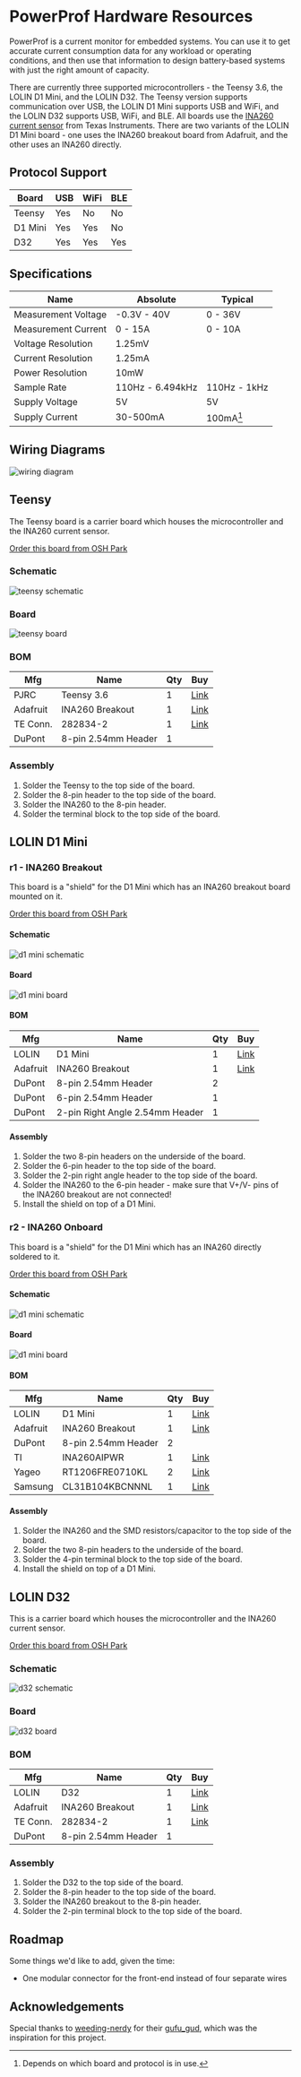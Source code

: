# PowerProf Hardware Resources

PowerProf is a current monitor for embedded systems. You can use it to get accurate current consumption data for any workload or operating conditions, and then use that information to design battery-based systems with just the right amount of capacity.

There are currently three supported microcontrollers - the Teensy 3.6, the LOLIN D1 Mini, and the LOLIN D32. The Teensy version supports communication over USB, the LOLIN D1 Mini supports USB and WiFi, and the LOLIN D32 supports USB, WiFi, and BLE. All boards use the [INA260 current sensor](https://www.ti.com/lit/ds/symlink/ina260.pdf) from Texas Instruments. There are two variants of the LOLIN D1 Mini board - one uses the INA260 breakout board from Adafruit, and the other uses an INA260 directly.

## Protocol Support

| Board   | USB | WiFi | BLE |
| ------- | --- | ---- | --- |
| Teensy  | Yes | No   | No  |
| D1 Mini | Yes | Yes  | No  |
| D32     | Yes | Yes  | Yes |

## Specifications

| Name                | Absolute         | Typical      |
| ------------------- | ---------------- | ------------ |
| Measurement Voltage | -0.3V - 40V      | 0 - 36V      |
| Measurement Current | 0 - 15A          | 0 - 10A      |
| Voltage Resolution  | 1.25mV           |              |
| Current Resolution  | 1.25mA           |              |
| Power Resolution    | 10mW             |              |
| Sample Rate         | 110Hz - 6.494kHz | 110Hz - 1kHz |
| Supply Voltage      | 5V               | 5V           |
| Supply Current      | 30-500mA         | 100mA[^1]    |

[^1]: Depends on which board and protocol is in use.

## Wiring Diagrams

![wiring diagram](./png/wiring-diagram.png)

## Teensy

The Teensy board is a carrier board which houses the microcontroller and the INA260 current sensor.

[Order this board from OSH Park](https://oshpark.com/shared_projects/ljCfBuqC)

### Schematic

![teensy schematic](./png/teensy-schematic.png)

### Board

![teensy board](./png/teensy-board.png)

### BOM

| Mfg      | Name                | Qty | Buy                                                                                                           |
| -------- | ------------------- | --- | ------------------------------------------------------------------------------------------------------------- |
| PJRC     | Teensy 3.6          | 1   | [Link](https://www.pjrc.com/store/teensy36.html)                                                              |
| Adafruit | INA260 Breakout     | 1   | [Link](https://www.mouser.com/ProductDetail/Adafruit/4226?qs=PzGy0jfpSMvb8foRR1BpJA%3D%3D)                    |
| TE Conn. | 282834-2            | 1   | [Link](https://www.mouser.com/ProductDetail/TE-Connectivity/282834-2?qs=A%252Bip%252BNCYi6N8cVKuk8xDog%3D%3D) |
| DuPont   | 8-pin 2.54mm Header | 1   |                                                                                                               |

### Assembly

1. Solder the Teensy to the top side of the board.
2. Solder the 8-pin header to the top side of the board.
3. Solder the INA260 to the 8-pin header.
4. Solder the terminal block to the top side of the board.

## LOLIN D1 Mini

### r1 - INA260 Breakout

This board is a "shield" for the D1 Mini which has an INA260 breakout board mounted on it.

[Order this board from OSH Park](https://oshpark.com/shared_projects/oW7e4EAU)

#### Schematic

![d1 mini schematic](./png/d1-mini-schematic.png)

#### Board

![d1 mini board](./png/d1-mini-board.png)

#### BOM

| Mfg      | Name                            | Qty | Buy                                                                                        |
| -------- | ------------------------------- | --- | ------------------------------------------------------------------------------------------ |
| LOLIN    | D1 Mini                         | 1   | [Link](https://www.wemos.cc/en/latest/d1/d1_mini.html)                                     |
| Adafruit | INA260 Breakout                 | 1   | [Link](https://www.mouser.com/ProductDetail/Adafruit/4226?qs=PzGy0jfpSMvb8foRR1BpJA%3D%3D) |
| DuPont   | 8-pin 2.54mm Header             | 2   |                                                                                            |
| DuPont   | 6-pin 2.54mm Header             | 1   |                                                                                            |
| DuPont   | 2-pin Right Angle 2.54mm Header | 1   |                                                                                            |

#### Assembly

1. Solder the two 8-pin headers on the underside of the board.
2. Solder the 6-pin header to the top side of the board.
3. Solder the 2-pin right angle header to the top side of the board.
4. Solder the INA260 to the 6-pin header - make sure that V+/V- pins of the INA260 breakout are not connected!
5. Install the shield on top of a D1 Mini.

### r2 - INA260 Onboard

This board is a "shield" for the D1 Mini which has an INA260 directly soldered to it.

[Order this board from OSH Park](https://oshpark.com/shared_projects/kBgNvwmK)

#### Schematic

![d1 mini schematic](./png/d1-mini-r2-schematic.png)

#### Board

![d1 mini board](./png/d1-mini-r2-board.png)

#### BOM

| Mfg      | Name                | Qty | Buy                                                                                        |
| -------- | ------------------- | --- | ------------------------------------------------------------------------------------------ |
| LOLIN    | D1 Mini             | 1   | [Link](https://www.wemos.cc/en/latest/d1/d1_mini.html)                                     |
| Adafruit | INA260 Breakout     | 1   | [Link](https://www.mouser.com/ProductDetail/Adafruit/4226?qs=PzGy0jfpSMvb8foRR1BpJA%3D%3D) |
| DuPont   | 8-pin 2.54mm Header | 2   |                                                                                            |
| TI       | INA260AIPWR         | 1   | [Link](https://www.mouser.com/ProductDetail/595-INA260AIPWR)                               |
| Yageo    | RT1206FRE0710KL     | 2   | [Link](https://www.mouser.com/ProductDetail/603-RT1206FRE0710KL)                           |
| Samsung  | CL31B104KBCNNNL     | 1   | [Link](https://www.mouser.com/ProductDetail/187-CL31B104KBCNNNL)                           |

#### Assembly

1. Solder the INA260 and the SMD resistors/capacitor to the top side of the board.
2. Solder the two 8-pin headers to the underside of the board.
3. Solder the 4-pin terminal block to the top side of the board.
4. Install the shield on top of a D1 Mini.

## LOLIN D32

This is a carrier board which houses the microcontroller and the INA260 current sensor.

[Order this board from OSH Park](https://oshpark.com/shared_projects/MNtfu0Mt)

### Schematic

![d32 schematic](./png/d32-schematic.png)

### Board

![d32 board](./png/d32-board.png)

### BOM

| Mfg      | Name                | Qty | Buy                                                                                                           |
| -------- | ------------------- | --- | ------------------------------------------------------------------------------------------------------------- |
| LOLIN    | D32                 | 1   | [Link](https://www.aliexpress.com/item/32808551116.html)                                                      |
| Adafruit | INA260 Breakout     | 1   | [Link](https://www.mouser.com/ProductDetail/Adafruit/4226?qs=PzGy0jfpSMvb8foRR1BpJA%3D%3D)                    |
| TE Conn. | 282834-2            | 1   | [Link](https://www.mouser.com/ProductDetail/TE-Connectivity/282834-2?qs=A%252Bip%252BNCYi6N8cVKuk8xDog%3D%3D) |
| DuPont   | 8-pin 2.54mm Header | 1   |                                                                                                               |

### Assembly

1. Solder the D32 to the top side of the board.
2. Solder the 8-pin header to the top side of the board.
3. Solder the INA260 breakout to the 8-pin header.
4. Solder the 2-pin terminal block to the top side of the board.

## Roadmap

Some things we'd like to add, given the time:

- One modular connector for the front-end instead of four separate wires

## Acknowledgements

Special thanks to [weeding-nerdy](https://github.com/weeding-nerdy) for their [gufu_gud](https://github.com/weeding-nerdy/gufu_gud), which was the inspiration for this project.
